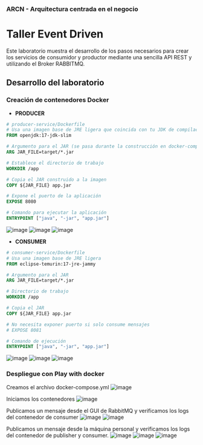### ARCN - Arquitectura centrada en el negocio

#  Taller Event Driven

Este laboratorio muestra el desarrollo  de los pasos necesarios para crear los servicios de consumidor y productor mediante una sencilla API REST y utilizando el Broker RABBITMQ.

## Desarrollo del laboratorio

### Creación de contenedores Docker

- **PRODUCER**
```dockerfile
# producer-service/Dockerfile
# Usa una imagen base de JRE ligera que coincida con tu JDK de compilación
FROM openjdk:17-jdk-slim

# Argumento para el JAR (se pasa durante la construcción en docker-compose)
ARG JAR_FILE=target/*.jar

# Establece el directorio de trabajo
WORKDIR /app

# Copia el JAR construido a la imagen
COPY ${JAR_FILE} app.jar

# Expone el puerto de la aplicación
EXPOSE 8080

# Comando para ejecutar la aplicación
ENTRYPOINT ["java", "-jar", "app.jar"]
```
![image](https://github.com/user-attachments/assets/8261d3e6-1702-4f76-9537-ac784249311c)
![image](https://github.com/user-attachments/assets/9a6b0cfd-e4b4-4eac-a0ee-cbd8141f0ceb)
![image](https://github.com/user-attachments/assets/8f97030e-7483-4b85-a199-f2b74c9bf02f)

- **CONSUMER**
```dockerfile
# consumer-service/Dockerfile
# Usa una imagen base de JRE ligera
FROM eclipse-temurin:17-jre-jammy

# Argumento para el JAR
ARG JAR_FILE=target/*.jar

# Directorio de trabajo
WORKDIR /app

# Copia el JAR
COPY ${JAR_FILE} app.jar

# No necesita exponer puerto si solo consume mensajes
# EXPOSE 8081

# Comando de ejecución
ENTRYPOINT ["java", "-jar", "app.jar"]
```
![image](https://github.com/user-attachments/assets/c7f3f04d-fdcd-4e6f-929d-92af86ee2b57)
![image](https://github.com/user-attachments/assets/068f62eb-70c2-42a3-8e40-5a333eee037a)
![image](https://github.com/user-attachments/assets/b14762e6-0477-4d59-89e3-4bd184d38d2c)

### Despliegue con Play with docker
Creamos el archivo docker-compose.yml
![image](https://github.com/user-attachments/assets/250c741f-5a0c-4439-ab82-9eb34837617c)

Iniciamos los contenedores
![image](https://github.com/user-attachments/assets/8b83480f-1f9c-4abb-b75e-6d61e61b18c9)

Publicamos un mensaje desde el GUI de RabbitMQ y verificamos los logs del contenedor de consumer
![image](https://github.com/user-attachments/assets/62a89aeb-0f11-497e-9a8b-238918ba2fe3)
![image](https://github.com/user-attachments/assets/0fc53464-f846-4706-b101-2ee73c10d206)

Publicamos un mensaje desde la máquina personal y verificamos los logs del contenedor de publisher y consumer.
![image](https://github.com/user-attachments/assets/9298267e-2e30-4c70-a9b2-df3755b15e95)
![image](https://github.com/user-attachments/assets/44d37115-0a73-474f-a134-450ea3d362bc)
![image](https://github.com/user-attachments/assets/8ecefa1c-9d8b-47a6-92b9-614e267a5311)







